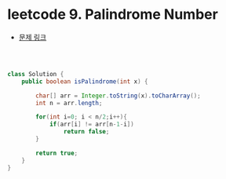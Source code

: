 # leetcode 9. Palindrome Number

- [문제 링크](https://leetcode.com/problems/palindrome-number/)

</br>

```java

class Solution {
    public boolean isPalindrome(int x) {

        char[] arr = Integer.toString(x).toCharArray();
        int n = arr.length;

        for(int i=0; i < n/2;i++){
            if(arr[i] != arr[n-1-i])
                return false;
        }

        return true;
    }
}

```
